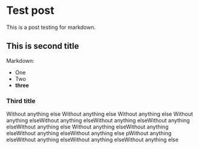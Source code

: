 # Test post 

This is a post testing for markdown. 

## This is second title 
Markdown: 
- One 
- Two 
- **three** 

### Third title 
Without anything else Without anything else Without anything else
Without anything elseWithout anything elseWithout anything elseWithout anything elseWithout anything else
Without anything elseWithout anything elseWithout anything elseWithout anything else
pWithout anything elseWithout anything elseWithout anything elseWithout anything else
